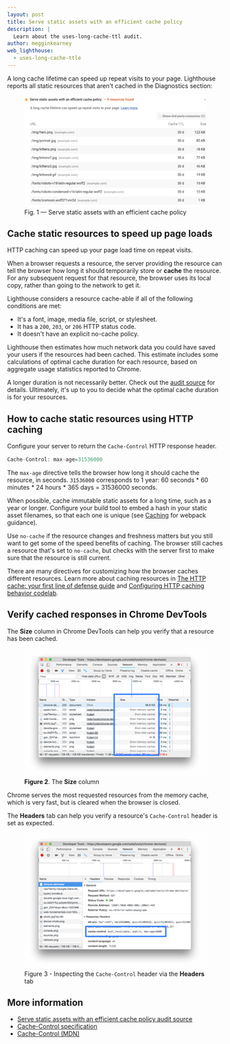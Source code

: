 ```yaml
---
layout: post
title: Serve static assets with an efficient cache policy
description: |
  Learn about the uses-long-cache-ttl audit.
author: megginkearney
web_lighthouse:
  - uses-long-cache-ttle
---
```


A long cache lifetime can speed up repeat visits to your page.
Lighthouse reports all static resources that aren't cached
in the Diagnostics section: 

<figure class="w-figure">
  <img class="w-screenshot w-screenshot--filled" src="uses-long-cache-ttl.png" alt="Lighthouse: Serve static assets with an efficient cache policy">
  <figcaption class="w-figcaption">
    Fig. 1 — Serve static assets with an efficient cache policy
  </figcaption>
</figure>

## Cache static resources to speed up page loads

HTTP caching can speed up your page load time on repeat visits.

When a browser requests a resource, the server providing the resource can tell the browser
how long it should temporarily store or **cache** the resource. For any subsequent request for that
resource, the browser uses its local copy, rather than going to the network to get it.

Lighthouse considers a resource cache-able if all of the following conditions are met:

- It's a font, image, media file, script, or stylesheet.
- It has a `200`, `203`, or `206` HTTP status code.
- It doesn't have an explicit no-cache policy.

Lighthouse then estimates how much network data you could have saved your users
if the resources had been cached. This estimate includes some calculations of
optimal cache duration for each resource, based on aggregate usage statistics reported
to Chrome. 

A longer duration is not necessarily better.
Check out the [audit source](https://github.com/GoogleChrome/lighthouse/blob/master/lighthouse-core/audits/byte-efficiency/uses-long-cache-ttl.js) for details.
Ultimately,
it's up to you to decide what the optimal cache duration is for your resources.

## How to cache static resources using HTTP caching

Configure your server to return the `Cache-Control` HTTP response header.

```js
Cache-Control: max-age=31536000
```

The `max-age` directive tells the browser how long it should cache the resource, in seconds.
`31536000` corresponds to 1 year: 60 seconds * 60 minutes * 24 hours * 365 days = 
31536000 seconds.

When possible, cache immutable static assets for a long time,
such as a year or longer.
Configure your build tool to embed a hash in your static asset filenames,
so that each one is unique (see
[Caching](https://webpack.js.org/guides/caching/) for webpack guidance).

Use `no-cache` if the resource changes and freshness matters
but you still want to get some of the speed benefits of caching.
The browser still caches a resource that's set to `no-cache`,
but checks with the server first to make sure that the resource is still current.

There are many directives for customizing how the browser caches different resources.
Learn more about caching resources in
[The HTTP cache: your first line of defense guide](/http-cache)
and [Configuring HTTP caching behavior codelab](/codelab-http-cache).

## Verify cached responses in Chrome DevTools

The **Size** column in Chrome DevTools can help you verify that a resource has been cached.

<figure class="w-figure">
  <img class="w-screenshot w-screenshot--filled" src="size.png" alt="The Size column.">
  <figcaption class="w-figcaption">
    <b>Figure 2</b>. The <b>Size</b> column
  </figcaption>
</figure>

Chrome serves the most requested resources from the memory cache, which is very fast,
but is cleared when the browser is closed.

The **Headers** tab can help you verify a resource's `Cache-Control` header is set
as expected.

<figure class="w-figure">
  <img class="w-screenshot w-screenshot--filled" src="cache-control-header.png" alt="Inspecting the Cache-Control header via the Headers tab">
  <figcaption class="w-figcaption">
    Figure 3 - Inspecting the <code>Cache-Control</code> header via the <b>Headers</b> tab
  </figcaption>
</figure>

## More information

- [Serve static assets with an efficient cache policy audit source](https://github.com/GoogleChrome/lighthouse/blob/master/lighthouse-core/audits/byte-efficiency/uses-long-cache-ttl.js)
- [Cache-Control specification](https://www.w3.org/Protocols/rfc2616/rfc2616-sec14.html#sec14.9)
- [Cache-Control (MDN)](https://developer.mozilla.org/en-US/docs/Web/HTTP/Headers/Cache-Control)